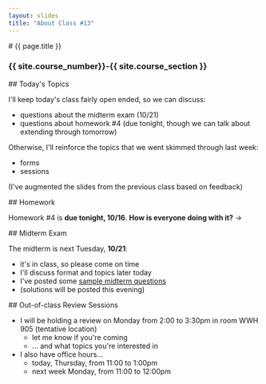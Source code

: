 ```yaml
---
layout: slides
title: "About Class #13"
---
```


<section markdown="block" class="intro-slide">
# {{ page.title }}

### {{ site.course_number}}-{{ site.course_section }}

<p><small></small></p>
</section>

<section markdown="block">
## Today's Topics

I'll keep today's class fairly open ended, so we can discuss:

* questions about the midterm exam (10/21)
* questions about homework #4 (due tonight, though we can talk about extending through tomorrow)

Otherwise, I'll reinforce the topics that we went skimmed through last week:

* forms
* sessions

(I've augmented the slides from the previous class based on feedback)
</section>

<section markdown="block">
## Homework 

Homework #4 is __due tonight, 10/16__. __How is everyone doing with it?__ &rarr;
</section>

<section markdown="block">
## Midterm Exam 

The midterm is next Tuesday, __10/21__:

* it's in class, so please come on time
* I'll discuss format and topics later today
* I've posted some [sample midterm questions](../../resources/handouts/midterm/midterm_sample_questions.pdf)
* (solutions will be posted this evening)
</section>

<section markdown="block">
## Out-of-class Review Sessions

* I will be holding a review on Monday from 2:00 to 3:30pm in room WWH 905 (tentative location)
	* let me know if you're coming 
	* ... and what topics you're interested in
* I also have office hours...
	* today, Thursday, from 11:00 to 1:00pm
	* next week Monday, from 11:00 to 12:00pm
</section>
